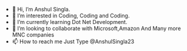 - 👋 Hi, I’m Anshul Singla.
- 👀 I’m interested in Coding, Coding and Coding.
- 🌱 I’m currently learning Dot Net Development.
- 💞️ I’m looking to collaborate with Microsoft,Amazon And Many more MNC companies
- 📫 How to reach me Just Type @AnshulSingla23

<!---
Anshulsingla23/Anshulsingla23 is a ✨ special ✨ repository because its `README.md` (this file) appears on your GitHub profile.
You can click the Preview link to take a look at your changes.
--->
